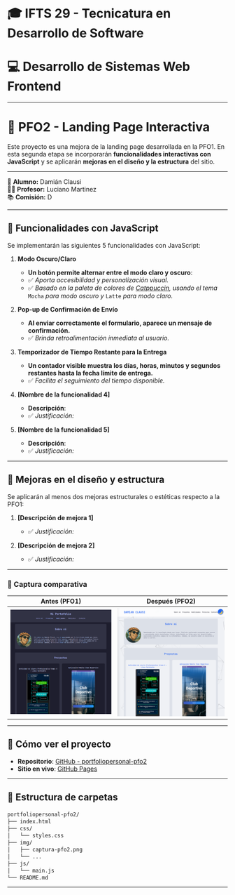 # 🎓 IFTS 29 - Tecnicatura en Desarrollo de Software  

# 💻 Desarrollo de Sistemas Web Frontend

---

# 📄 PFO2 - Landing Page Interactiva

Este proyecto es una mejora de la landing page desarrollada en la PFO1. En esta segunda etapa se incorporarán **funcionalidades interactivas con JavaScript** y se aplicarán **mejoras en el diseño y la estructura** del sitio.

---

👤 **Alumno:** Damián Clausi  
🧑‍🏫 **Profesor:** Luciano Martinez  
📚 **Comisión:** D  

---

## 🧠 Funcionalidades con JavaScript

Se implementarán las siguientes 5 funcionalidades con JavaScript:

1. **Modo Oscuro/Claro**
   - **Un botón permite alternar entre el modo claro y oscuro**:  
   - ✅ *Aporta accesibilidad y personalización visual.*
   - ✅ *Basado en la paleta de colores de [Catppuccin](https://catppuccin.com/), usando el tema* `Mocha` *para modo oscuro y* `Latte` *para modo claro.*



2. **Pop-up de Confirmación de Envío**
   - **Al enviar correctamente el formulario, aparece un mensaje de confirmación.**  
   - ✅ *Brinda retroalimentación inmediata al usuario.*

3. **Temporizador de Tiempo Restante para la Entrega**
    - **Un contador visible muestra los días, horas, minutos y segundos restantes hasta la fecha límite de entrega.**  
    - ✅ *Facilita el seguimiento del tiempo disponible.*


4. **[Nombre de la funcionalidad 4]**
   - **Descripción**:  
   - ✅ *Justificación:*

5. **[Nombre de la funcionalidad 5]**
   - **Descripción**:  
   - ✅ *Justificación:*

---

## 🎨 Mejoras en el diseño y estructura

Se aplicarán al menos dos mejoras estructurales o estéticas respecto a la PFO1:

1. **[Descripción de mejora 1]**
   - ✅ *Justificación:*

2. **[Descripción de mejora 2]**
   - ✅ *Justificación:*

---

### 📸 Captura comparativa

| Antes (PFO1) | Después (PFO2) |
|--------------|----------------|
| ![Antes](img/captura-pfo1.png) | ![Después](img/captura-pfo2.png) |


---

## 🚀 Cómo ver el proyecto

- **Repositorio**: [GitHub - portfoliopersonal-pfo2](https://github.com/damianclausi/portfoliopersonal-pfo2)
- **Sitio en vivo**: [GitHub Pages](https://damianclausi.github.io/portfoliopersonal-pfo2/)

---

## 📁 Estructura de carpetas

```
portfoliopersonal-pfo2/
├── index.html
├── css/
│   └── styles.css
├── img/
│   ├── captura-pfo2.png
│   └── ...
├── js/
│   └── main.js
└── README.md
```

---

